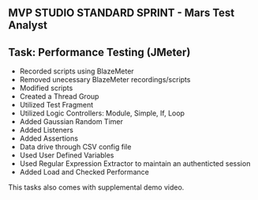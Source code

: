## MVP STUDIO STANDARD SPRINT - Mars Test Analyst


## Task: Performance Testing (JMeter)
- Recorded scripts using BlazeMeter
- Removed unecessary BlazeMeter recordings/scripts
- Modified scripts
- Created a Thread Group
- Utilized Test Fragment
- Utilized Logic Controllers: Module, Simple, If, Loop
- Added Gaussian Random Timer 
- Added Listeners
- Added Assertions
- Data drive through CSV config file
- Used User Defined Variables
- Used Regular Expression Extractor to maintain an authenticted session
- Added Load and Checked Performance


This tasks also comes with supplemental demo video.